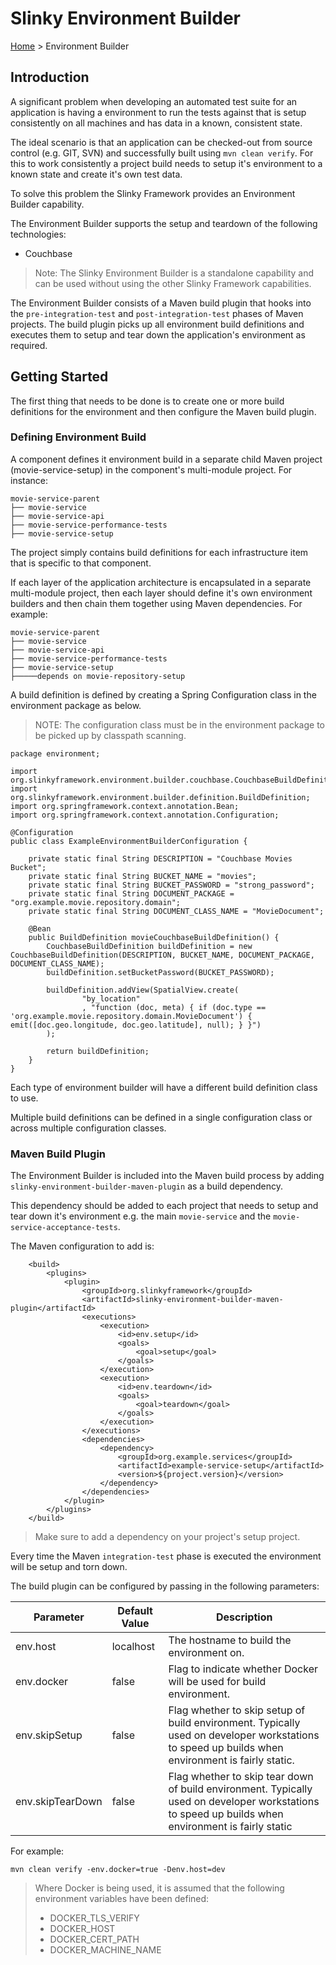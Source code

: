 # Slinky Environment Builder

[Home](../README.md) > Environment Builder

## Introduction
A significant problem when developing an automated test suite for an application is having a environment to run the tests against that is setup consistently on all machines and has data in a known, consistent state. 

The ideal scenario is that an application can be checked-out from source control (e.g. GIT, SVN) and successfully built using `mvn clean verify`. For this to work consistently a project build needs to setup it's environment to a known state and create it's own test data.  

To solve this problem the Slinky Framework provides an Environment Builder capability. 

The Environment Builder supports the setup and teardown of the following technologies:

- Couchbase

> Note: The Slinky Environment Builder is a standalone capability and can be used without using the other Slinky Framework capabilities. 

The Environment Builder consists of a Maven build plugin that hooks into the `pre-integration-test` and `post-integration-test` phases of Maven projects. The build plugin picks up all environment build definitions and executes them to setup and tear down the application's environment as required.

## Getting Started

The first thing that needs to be done is to create one or more build definitions for the environment and then configure the Maven build plugin.

### Defining Environment Build

A component defines it environment build in a separate child Maven project (movie-service-setup) in the component's multi-module project. For instance:

```
movie-service-parent
├── movie-service
├── movie-service-api
├── movie-service-performance-tests
├── movie-service-setup
```

The project simply contains build definitions for each infrastructure item that is specific to that component. 

If each layer of the application architecture is encapsulated in a separate multi-module project, then each layer should define it's own environment builders and then chain them together using Maven dependencies. For example:  
 
```
movie-service-parent
├── movie-service
├── movie-service-api
├── movie-service-performance-tests
├── movie-service-setup
├─────depends on movie-repository-setup
```


A build definition is defined by creating a Spring Configuration class in the environment package as below.

> NOTE: The configuration class must be in the environment package to be picked up by classpath scanning.

```
package environment;

import org.slinkyframework.environment.builder.couchbase.CouchbaseBuildDefinition;
import org.slinkyframework.environment.builder.definition.BuildDefinition;
import org.springframework.context.annotation.Bean;
import org.springframework.context.annotation.Configuration;

@Configuration
public class ExampleEnvironmentBuilderConfiguration {

    private static final String DESCRIPTION = "Couchbase Movies Bucket";
    private static final String BUCKET_NAME = "movies";
    private static final String BUCKET_PASSWORD = "strong_password";
    private static final String DOCUMENT_PACKAGE = "org.example.movie.repository.domain";
    private static final String DOCUMENT_CLASS_NAME = "MovieDocument";

    @Bean
    public BuildDefinition movieCouchbaseBuildDefinition() {
        CouchbaseBuildDefinition buildDefinition = new CouchbaseBuildDefinition(DESCRIPTION, BUCKET_NAME, DOCUMENT_PACKAGE, DOCUMENT_CLASS_NAME);
        buildDefinition.setBucketPassword(BUCKET_PASSWORD);

        buildDefinition.addView(SpatialView.create(
                "by_location"
                , "function (doc, meta) { if (doc.type == 'org.example.movie.repository.domain.MovieDocument') { emit([doc.geo.longitude, doc.geo.latitude], null); } }")
        );

        return buildDefinition;
    }
}
```

Each type of environment builder will have a different build definition class to use.

Multiple build definitions can be defined in a single configuration class or across multiple configuration classes.

### Maven Build Plugin

The Environment Builder is included into the Maven build process by adding `slinky-environment-builder-maven-plugin` as a build dependency.
 
This dependency should be added to each project that needs to setup and tear down it's environment e.g. the main `movie-service` and the `movie-service-acceptance-tests`.

The Maven configuration to add is:

```
    <build>
        <plugins>
            <plugin>
                <groupId>org.slinkyframework</groupId>
                <artifactId>slinky-environment-builder-maven-plugin</artifactId>
                <executions>
                    <execution>
                        <id>env.setup</id>
                        <goals>
                            <goal>setup</goal>
                        </goals>
                    </execution>
                    <execution>
                        <id>env.teardown</id>
                        <goals>
                            <goal>teardown</goal>
                        </goals>
                    </execution>
                </executions>
                <dependencies>
                    <dependency>
                        <groupId>org.example.services</groupId>
                        <artifactId>example-service-setup</artifactId>
                        <version>${project.version}</version>
                    </dependency>
                </dependencies>
            </plugin>
        </plugins>
    </build>
```

> Make sure to add a dependency on your project's setup project.

Every time the Maven `integration-test` phase is executed the environment will be setup and torn down.

The build plugin can be configured by passing in the following parameters:

| Parameter        | Default Value | Description |
|------------------|---------------|-------------|
| env.host         | localhost     | The hostname to build the environment on. |
| env.docker       | false         | Flag to indicate whether Docker will be used for build environment. |
| env.skipSetup    | false         | Flag whether to skip setup of build environment. Typically used on developer workstations to speed up builds when environment is fairly static. |
| env.skipTearDown | false         | Flag whether to skip tear down of build environment. Typically used on developer workstations to speed up builds when environment is fairly static |

For example:

```
mvn clean verify -env.docker=true -Denv.host=dev
```

> Where Docker is being used, it is assumed that the following environment variables have been defined:
>
> - DOCKER_TLS_VERIFY
> - DOCKER_HOST
> - DOCKER_CERT_PATH
> - DOCKER_MACHINE_NAME